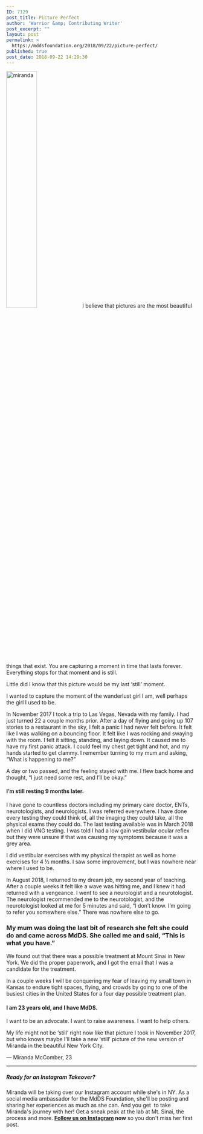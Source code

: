 ```yaml
---
ID: 7129
post_title: Picture Perfect
author: 'Warrior &amp; Contributing Writer'
post_excerpt: ""
layout: post
permalink: >
  https://mddsfoundation.org/2018/09/22/picture-perfect/
published: true
post_date: 2018-09-22 14:29:30
---
```

<p class="intro"><img class="alignleft size-medium wp-image-7117" src="https://mddsfoundation.org/wp-content/uploads/2018/09/MirandaMcComber.jpg" alt="miranda" width="40%" height="40%" />I believe that pictures are the most beautiful things that exist. You are capturing a moment in time that lasts forever. Everything stops for that moment and is still.</p>
Little did I know that this picture would be my last ‘still’ moment.

I wanted to capture the moment of the wanderlust girl I am, well perhaps the girl I used to be.

In November 2017 I took a trip to Las Vegas, Nevada with my family. I had just turned 22 a couple months prior. After a day of flying and going up 107 stories to a restaurant in the sky, I felt a panic I had never felt before. It felt like I was walking on a bouncing floor. It felt like I was rocking and swaying with the room. I felt it sitting, standing, and laying down. It caused me to have my first panic attack. I could feel my chest get tight and hot, and my hands started to get clammy. I remember turning to my mum and asking, “What is happening to me?”

A day or two passed, and the feeling stayed with me. I flew back home and thought, “I just need some rest, and I’ll be okay.”
<h4>I’m still resting 9 months later.</h4>
I have gone to countless doctors including my primary care doctor, ENTs, neurotologists, and neurologists. I was referred everywhere. I have done every testing they could think of, all the imaging they could take, all the physical exams they could do. The last testing available was in March 2018 when I did VNG testing. I was told I had a low gain vestibular ocular reflex but they were unsure if that was causing my symptoms because it was a grey area.

I did vestibular exercises with my physical therapist as well as home exercises for 4 ½ months. I saw some improvement, but I was nowhere near where I used to be.

In August 2018, I returned to my dream job, my second year of teaching. After a couple weeks it felt like a wave was hitting me, and I knew it had returned with a vengeance. I went to see a neurologist and a neurotologist. The neurologist recommended me to the neurotologist, and the neurotologist looked at me for 5 minutes and said, “I don’t know. I’m going to refer you somewhere else.” There was nowhere else to go.
<h3>My mum was doing the last bit of research she felt she could do and came across MdDS. She called me and said, “This is what you have.”</h3>
We found out that there was a possible treatment at Mount Sinai in New York. We did the proper paperwork, and I got the email that I was a candidate for the treatment.

In a couple weeks I will be conquering my fear of leaving my small town in Kansas to endure tight spaces, flying, and crowds by going to one of the busiest cities in the United States for a four day possible treatment plan.
<h4>I am 23 years old, and I have MdDS.</h4>
I want to be an advocate. I want to raise awareness. I want to help others.

My life might not be ‘still’ right now like that picture I took in November 2017, but who knows maybe I’ll take a new ‘still’ picture of the new version of Miranda in the beautiful New York City.

— Miranda McComber, 23

<hr />

<h5>Ready for an Instagram Takeover?</h5>
Miranda will be taking over our Instagram account while she's in NY. As a social media ambassador for the MdDS Foundation, she'll be posting and sharing her experiences as much as she can. And you get  to take Miranda's journey with her! Get a sneak peak at the lab at Mt. Sinai, the process and more. <strong><a href="https://www.instagram.com/mddsfoundation/">Follow us on Instagram</a> now</strong> so you don't miss her first post.